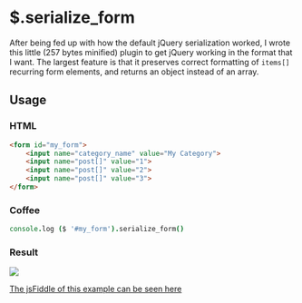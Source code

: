 $.serialize_form
=====================

After being fed up with how the default jQuery serialization worked, I wrote this little (257 bytes minified) plugin to get jQuery working in the format that I want. The largest feature is that it preserves correct formatting of `items[]` recurring form elements, and returns an object instead of an array.

## Usage

### HTML

```html
<form id="my_form">
    <input name="category_name" value="My Category">
    <input name="post[]" value="1">
    <input name="post[]" value="2">
    <input name="post[]" value="3">
</form>
```
### Coffee

```coffee
console.log ($ '#my_form').serialize_form()
```

### Result

![](http://f.cl.ly/items/2a1I2G1t2i3f2W0d3k3i/Screen%20Shot%202012-09-13%20at%206.30.31%20PM.png)

[The jsFiddle of this example can be seen here](http://jsfiddle.net/SUGPc/) 